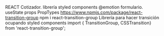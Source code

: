 REACT Cotizador.
librería styled components @emotion
formulario.
useState
props
PropTypes
https://www.npmjs.com/package/react-transition-group
npm i react-transition-group
 Librería para hacer transición ocupando styled components
 import { TransitionGroup, CSSTransition} from 'react-transition-group';
 